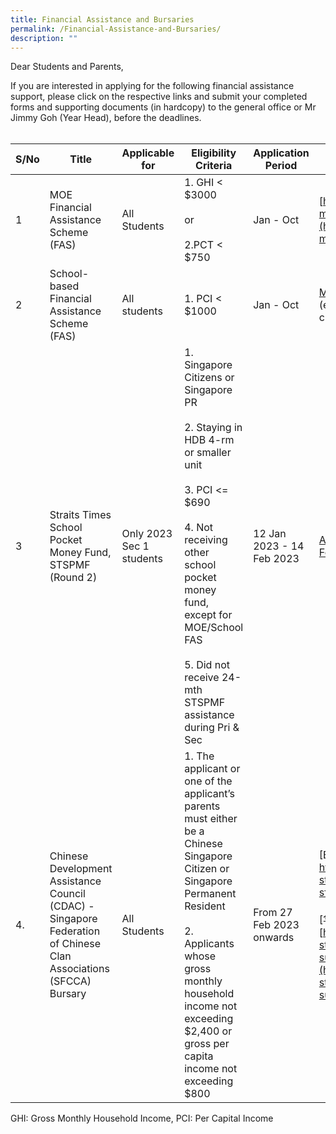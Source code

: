```yaml
---
title: Financial Assistance and Bursaries
permalink: /Financial-Assistance-and-Bursaries/
description: ""
---
```

Dear Students and Parents,

If you are interested in applying for the following financial assistance support, please click on the respective links and submit your completed forms and supporting documents (in hardcopy) to the general office or Mr Jimmy Goh (Year Head), before the deadlines.
<br>
<br>


| S/No | Title | Applicable for | Eligibility Criteria | Application Period | Links for more details |
| ---- | ----- | ------ | -------------------- | ------------------ | --------------------- |
| 1 | MOE Financial Assistance Scheme (FAS) | All Students | 1. GHI < $3000<br><br>or<br><br>2.PCT < $750 | Jan - Oct | [https://www.moe.gov.sg/financial-matters/financial-assistance](https://www.moe.gov.sg/financial-matters/financial-assistance) 
| 2 | School-based Financial Assistance Scheme (FAS) | All students | 1. PCI < $1000 | Jan - Oct | [MOE FAS Application form](https://drive.google.com/file/d/1juWxDQ1t1uYUvGEPBnmPvy3ZtB-JQafS/view?usp=share_link)<br>(evaluation will be based on school criteria) |
| 3 | Straits Times School Pocket Money Fund, STSPMF (Round 2) | Only 2023 Sec 1 students | 1.	Singapore Citizens  or Singapore PR <br><br>2.	Staying in HDB 4-rm or smaller unit <br><br>3.	PCI <= $690 <br><br>4.	Not receiving other school pocket money fund, except for MOE/School FAS <br><br>5.	Did not receive 24-mth STSPMF assistance during Pri & Sec | 12 Jan 2023 - 14 Feb 2023 | [Annex A - 2023 STSPMF Application Form for schools](https://drive.google.com/file/d/12-ZETf5GFjmJhJ1V32YXWgPuNR2RmSJG/view?usp=share_link)|
4. | Chinese Development Assistance Council (CDAC) - Singapore Federation of Chinese Clan Associations (SFCCA) Bursary | All Students | 1.	The applicant or one of the applicant’s parents must either be a Chinese Singapore Citizen or Singapore Permanent Resident <br><br>2.	Applicants whose gross monthly household income not exceeding $2,400 or gross per capita income not exceeding $800 | From 27 Feb 2023 onwards | [English version] <br>[https://www.cdac.org.sg/developing-students/assistance-support/cdac-sfcca-bursary/ ](https://www.cdac.org.sg/developing-students/assistance-support/cdac-sfcca-bursary/ )<br><br>[华文Chinese version]<br>[https://www.cdac.org.sg/developing-students-zh/assistance-support/cdac-sfcca-bursary/](https://www.cdac.org.sg/developing-students-zh/assistance-support/cdac-sfcca-bursary/) | 
GHI: Gross Monthly Household Income, PCI: Per Capital Income 